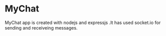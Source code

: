 # MyChat
MyChat app is created with nodejs and expressjs .It has used socket.io for sending and receiveing messages.
